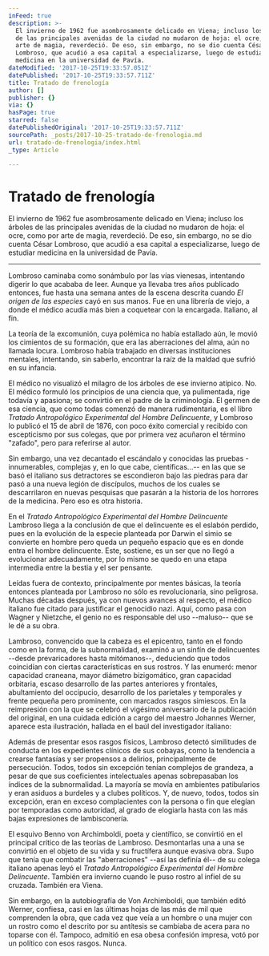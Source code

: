 ```yaml
---
inFeed: true
description: >-
  El invierno de 1962 fue asombrosamente delicado en Viena; incluso los árboles
  de las principales avenidas de la ciudad no mudaron de hoja: el ocre, como por
  arte de magia, reverdeció. De eso, sin embargo, no se dio cuenta César
  Lombroso, que acudió a esa capital a especializarse, luego de estudiar
  medicina en la universidad de Pavía. 
dateModified: '2017-10-25T19:33:57.051Z'
datePublished: '2017-10-25T19:33:57.711Z'
title: Tratado de frenología
author: []
publisher: {}
via: {}
hasPage: true
starred: false
datePublishedOriginal: '2017-10-25T19:33:57.711Z'
sourcePath: _posts/2017-10-25-tratado-de-frenologia.md
url: tratado-de-frenologia/index.html
_type: Article

---
```

# Tratado de frenología

El invierno de 1962 fue asombrosamente delicado en Viena; incluso los árboles de las principales avenidas de la ciudad no mudaron de hoja: el ocre, como por arte de magia, reverdeció. De eso, sin embargo, no se dio cuenta César Lombroso, que acudió a esa capital a especializarse, luego de estudiar medicina en la universidad de Pavía. 

---

Lombroso caminaba como sonámbulo por las vías vienesas, intentando digerir lo que acababa de leer. Aunque ya llevaba tres años publicado entonces, fue hasta una semana antes de la escena descrita cuando _El origen de las especies_ cayó en sus manos. Fue en una librería de viejo, a donde el médico acudía más bien a coquetear con la encargada. Italiano, al fin. 

La teoría de la excomunión, cuya polémica no había estallado aún, le movió los cimientos de su formación, que era las aberraciones del alma, aún no llamada locura. Lombroso había trabajado en diversas instituciones mentales, intentando, sin saberlo, encontrar la raíz de la maldad que sufrió en su infancia. 

El médico no visualizó el milagro de los árboles de ese invierno atípico. No. El médico formuló los principios de una ciencia que, ya pulimentada, rige todavía y apasiona; se convirtió en el padre de la criminología. El germen de esa ciencia, que como todas comenzó de manera rudimentaria, es el libro _Tratado Antropológico Experimental del Hombre Delincuente_, y Lombroso lo publicó el 15 de abril de 1876, con poco éxito comercial y recibido con escepticismo por sus colegas, que por primera vez acuñaron el término "zafado", pero para referirse al autor. 

Sin embargo, una vez decantado el escándalo y conocidas las pruebas -innumerables, complejas y, en lo que cabe, científicas...-- en las que se basó el italiano sus detractores se escondieron bajo las piedras para dar pasó a una nueva legión de discípulos, muchos de los cuales se descarrilaron en nuevas pesquisas que pasarán a la historia de los horrores de la medicina. Pero eso es otra historia.

En el _Tratado Antropológico Experimental del Hombre Delincuente_ Lambroso llega a la conclusión de que el delincuente es el eslabón perdido, pues en la evolución de la especie planteada por Darwin el simio se convierte en hombre pero queda un pequeño espacio que es en donde entra el hombre delincuente. Este, sostiene, es un ser que no llegó a evolucionar adecuadamente, por lo mismo se quedo en una etapa intermedia entre la bestia y el ser pensante. 

Leídas fuera de contexto, principalmente por mentes básicas, la teoría entonces planteada por Lambroso no sólo es revolucionaria, sino peligrosa. Muchas décadas después, ya con nuevos avances al respecto, el médico italiano fue citado para justificar el genocidio nazi. Aquí, como pasa con Wagner y Nietzche, el genio no es responsable del uso --maluso-- que se le dé a su obra. 

Lambroso, convencido que la cabeza es el epicentro, tanto en el fondo como en la forma, de la subnormalidad, examinó a un sinfín de delincuentes --desde prevaricadores hasta mitómanos--, deduciendo que todos coincidían con ciertas características en sus rostros. Y las enumeró: menor capacidad craneana, mayor diámetro bizigomático, gran capacidad orbitaria, escaso desarrollo de las partes anteriores y frontales, abultamiento del occipucio, desarrollo de los parietales y temporales y frente pequeña pero prominente, con marcados rasgos simiescos. En la reimpresión con la que se celebró el vigésimo aniversario de la publicación del original, en una cuidada edición a cargo del maestro Johannes Werner, aparece esta ilustración, hallada en el baúl del investigador italiano: 

Además de presentar esos rasgos físicos, Lambroso detectó similitudes de conducta en los expedientes clínicos de sus cobayas, como la tendencia a crearse fantasías y ser propensos a delirios, principalmente de persecución. Todos, todos sin excepción tenían complejos de grandeza, a pesar de que sus coeficientes intelectuales apenas sobrepasaban los índices de la subnormalidad. La mayoría se movía en ambientes patibularios y eran asiduos a burdeles y a clubes políticos. Y, de nuevo, todos, todos sin excepción, eran en exceso complacientes con la persona o fin que elegían por temporadas como autoridad, al grado de elogiarla hasta con las más bajas expresiones de lambisconería. 

El esquivo Benno von Archimboldi, poeta y científico, se convirtió en el principal crítico de las teorías de Lambroso. Desmontarlas una a una se convirtió en el objeto de su vida y su fructífera aunque evasiva obra. Supo que tenía que combatir las "aberraciones" --así las definía él-- de su colega italiano apenas leyó el _Tratado Antropológico Experimental del Hombre Delincuente_. También era invierno cuando le puso rostro al infiel de su cruzada. También era Viena. 

Sin embargo, en la autobiografía de Von Archimboldi, que también editó Werner, confiesa, casi en las últimas hojas de las más de mil que comprenden la obra, que cada vez que veía a un hombre o una mujer con un rostro como el descrito por su antítesis se cambiaba de acera para no toparse con él. Tampoco, admitió en esa obesa confesión impresa, votó por un político con esos rasgos. Nunca.